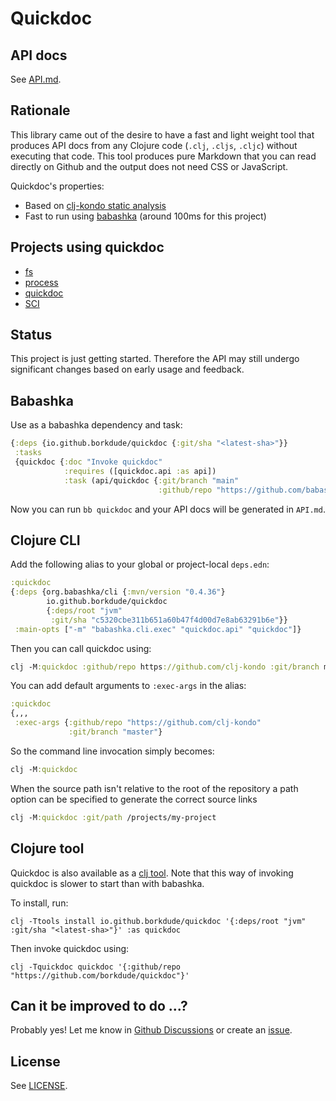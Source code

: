 # Quickdoc

## API docs

See [API.md](API.md).

## Rationale

This library came out of the desire to have a fast and light weight tool that
produces API docs from any Clojure code (`.clj`, `.cljs`, `.cljc`) without
executing that code. This tool produces pure Markdown that you can read directly
on Github and the output does not need CSS or JavaScript.

Quickdoc's properties:

- Based on [clj-kondo static analysis](https://github.com/clj-kondo/clj-kondo/tree/master/analysis)
- Fast to run using [babashka](#babashka) (around 100ms for this project)

## Projects using quickdoc

- [fs](https://github.com/babashka/fs/blob/master/API.md)
- [process](https://github.com/babashka/process/blob/master/API.md)
- [quickdoc](https://github.com/borkdude/quickdoc/blob/main/API.md)
- [SCI](https://github.com/babashka/sci/blob/master/API.md)

## Status

This project is just getting started. Therefore the API may still undergo
significant changes based on early usage and feedback.

## Babashka

Use as a babashka dependency and task:

``` clojure
{:deps {io.github.borkdude/quickdoc {:git/sha "<latest-sha>"}}
 :tasks
 {quickdoc {:doc "Invoke quickdoc"
            :requires ([quickdoc.api :as api])
            :task (api/quickdoc {:git/branch "main"
                                 :github/repo "https://github.com/babashka/process"})}}}
```

Now you can run `bb quickdoc` and your API docs will be generated in `API.md`.

## Clojure CLI

Add the following alias to your global or project-local `deps.edn`:

``` clojure
:quickdoc
{:deps {org.babashka/cli {:mvn/version "0.4.36"}
        io.github.borkdude/quickdoc
        {:deps/root "jvm"
         :git/sha "c5320cbe311b651a60b47f4d00d7e8ab63291b6e"}}
 :main-opts ["-m" "babashka.cli.exec" "quickdoc.api" "quickdoc"]}
```

Then you can call quickdoc using:

``` clojure
clj -M:quickdoc :github/repo https://github.com/clj-kondo :git/branch master
```

You can add default arguments to `:exec-args` in the alias:

``` clojure
:quickdoc
{,,,
 :exec-args {:github/repo "https://github.com/clj-kondo"
             :git/branch "master"}
```

So the command line invocation simply becomes:

``` clojure
clj -M:quickdoc
```

When the source path isn't relative to the root of the repository a path option can be specified to
generate the correct source links

``` clojure
clj -M:quickdoc :git/path /projects/my-project
```

## Clojure tool

Quickdoc is also available as a [clj
tool](https://clojure.org/reference/deps_and_cli#_tool_usage). Note that this
way of invoking quickdoc is slower to start than with babashka.

To install, run:

```
clj -Ttools install io.github.borkdude/quickdoc '{:deps/root "jvm" :git/sha "<latest-sha>"}' :as quickdoc
```

Then invoke quickdoc using:

```
clj -Tquickdoc quickdoc '{:github/repo "https://github.com/borkdude/quickdoc"}'
```

## Can it be improved to do ...?

Probably yes! Let me know in [Github Discussions](https://github.com/borkdude/quickdoc/discussions) or create an [issue](https://github.com/borkdude/quickdoc/issues).

## License

See [LICENSE](LICENSE).
